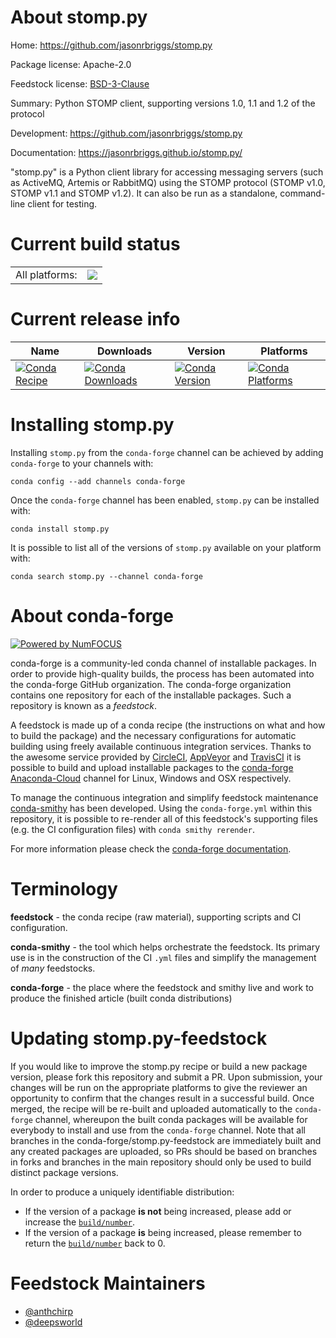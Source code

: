 About stomp.py
==============

Home: https://github.com/jasonrbriggs/stomp.py

Package license: Apache-2.0

Feedstock license: [BSD-3-Clause](https://github.com/conda-forge/stomp.py-feedstock/blob/master/LICENSE.txt)

Summary: Python STOMP client, supporting versions 1.0, 1.1 and 1.2 of the protocol

Development: https://github.com/jasonrbriggs/stomp.py

Documentation: https://jasonrbriggs.github.io/stomp.py/

"stomp.py" is a Python client library for accessing messaging servers
(such as ActiveMQ, Artemis or RabbitMQ) using the STOMP protocol
(STOMP v1.0, STOMP v1.1 and STOMP v1.2).
It can also be run as a standalone, command-line client for testing.


Current build status
====================


<table><tr><td>All platforms:</td>
    <td>
      <a href="https://dev.azure.com/conda-forge/feedstock-builds/_build/latest?definitionId=4354&branchName=master">
        <img src="https://dev.azure.com/conda-forge/feedstock-builds/_apis/build/status/stomp.py-feedstock?branchName=master">
      </a>
    </td>
  </tr>
</table>

Current release info
====================

| Name | Downloads | Version | Platforms |
| --- | --- | --- | --- |
| [![Conda Recipe](https://img.shields.io/badge/recipe-stomp.py-green.svg)](https://anaconda.org/conda-forge/stomp.py) | [![Conda Downloads](https://img.shields.io/conda/dn/conda-forge/stomp.py.svg)](https://anaconda.org/conda-forge/stomp.py) | [![Conda Version](https://img.shields.io/conda/vn/conda-forge/stomp.py.svg)](https://anaconda.org/conda-forge/stomp.py) | [![Conda Platforms](https://img.shields.io/conda/pn/conda-forge/stomp.py.svg)](https://anaconda.org/conda-forge/stomp.py) |

Installing stomp.py
===================

Installing `stomp.py` from the `conda-forge` channel can be achieved by adding `conda-forge` to your channels with:

```
conda config --add channels conda-forge
```

Once the `conda-forge` channel has been enabled, `stomp.py` can be installed with:

```
conda install stomp.py
```

It is possible to list all of the versions of `stomp.py` available on your platform with:

```
conda search stomp.py --channel conda-forge
```


About conda-forge
=================

[![Powered by NumFOCUS](https://img.shields.io/badge/powered%20by-NumFOCUS-orange.svg?style=flat&colorA=E1523D&colorB=007D8A)](http://numfocus.org)

conda-forge is a community-led conda channel of installable packages.
In order to provide high-quality builds, the process has been automated into the
conda-forge GitHub organization. The conda-forge organization contains one repository
for each of the installable packages. Such a repository is known as a *feedstock*.

A feedstock is made up of a conda recipe (the instructions on what and how to build
the package) and the necessary configurations for automatic building using freely
available continuous integration services. Thanks to the awesome service provided by
[CircleCI](https://circleci.com/), [AppVeyor](https://www.appveyor.com/)
and [TravisCI](https://travis-ci.com/) it is possible to build and upload installable
packages to the [conda-forge](https://anaconda.org/conda-forge)
[Anaconda-Cloud](https://anaconda.org/) channel for Linux, Windows and OSX respectively.

To manage the continuous integration and simplify feedstock maintenance
[conda-smithy](https://github.com/conda-forge/conda-smithy) has been developed.
Using the ``conda-forge.yml`` within this repository, it is possible to re-render all of
this feedstock's supporting files (e.g. the CI configuration files) with ``conda smithy rerender``.

For more information please check the [conda-forge documentation](https://conda-forge.org/docs/).

Terminology
===========

**feedstock** - the conda recipe (raw material), supporting scripts and CI configuration.

**conda-smithy** - the tool which helps orchestrate the feedstock.
                   Its primary use is in the construction of the CI ``.yml`` files
                   and simplify the management of *many* feedstocks.

**conda-forge** - the place where the feedstock and smithy live and work to
                  produce the finished article (built conda distributions)


Updating stomp.py-feedstock
===========================

If you would like to improve the stomp.py recipe or build a new
package version, please fork this repository and submit a PR. Upon submission,
your changes will be run on the appropriate platforms to give the reviewer an
opportunity to confirm that the changes result in a successful build. Once
merged, the recipe will be re-built and uploaded automatically to the
`conda-forge` channel, whereupon the built conda packages will be available for
everybody to install and use from the `conda-forge` channel.
Note that all branches in the conda-forge/stomp.py-feedstock are
immediately built and any created packages are uploaded, so PRs should be based
on branches in forks and branches in the main repository should only be used to
build distinct package versions.

In order to produce a uniquely identifiable distribution:
 * If the version of a package **is not** being increased, please add or increase
   the [``build/number``](https://docs.conda.io/projects/conda-build/en/latest/resources/define-metadata.html#build-number-and-string).
 * If the version of a package **is** being increased, please remember to return
   the [``build/number``](https://docs.conda.io/projects/conda-build/en/latest/resources/define-metadata.html#build-number-and-string)
   back to 0.

Feedstock Maintainers
=====================

* [@anthchirp](https://github.com/anthchirp/)
* [@deepsworld](https://github.com/deepsworld/)

